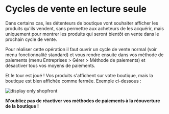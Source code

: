 # Cycles de vente en lecture seule

Dans certains cas, les détenteurs de boutique vont souhaiter afficher les produits qu'ils vendent, sans permettre aux acheteurs de les acquérir, mais uniquement pour montrer les produits qui seront bientôt en vente dans le prochain cycle de vente.

Pour réaliser cette opération il faut ouvrir un cycle de vente normal \(voir menu fonctionnalité standard\) et vous rendre ensuite dans vos méthode de paiements \(menu Entreprises &gt; Gérer &gt; Méthode de paiements\) et désactiver tous vos moyens de paiements.

Et le tour est joué ! Vos produits s'affichent sur votre boutique, mais la boutique est bien affichée comme fermée. Exemple ci-dessous :

![display only shopfront](https://openfoodnetwork.org/wp-content/uploads/2015/05/display-only.png)

**N'oubliez pas de réactiver vos méthodes de paiements à la réouverture de la boutique !**

